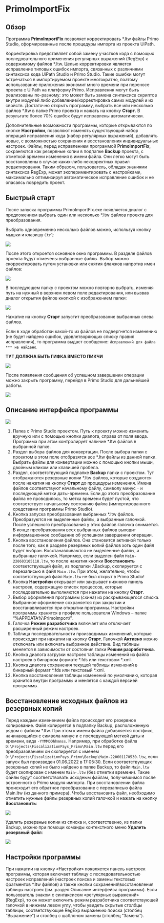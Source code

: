 # PrimoImportFix

## Обзор
Программа **PrimoImportFix** позволяет корректировать \*.ltw файлы Primo Studio, сформированные после процедуры импорта из проекта UiPath. 

Корректировка представляет собой замену участков кода с помощью последовательного применения регулярных выражений (RegExp) к содержимому файлов \*.ltw. Целью корректировки является исправление типовых ошибок импорта, связанных с различиями синтаксиса кода UiPath Studio и Primo Studio. Такие ошибки могут встречаться в импортируемом проекте многократно, поэтому использование приложения экономит много времени при переносе проекта с UiPath на платформу Primo. Исправления могут быть реализованы по-разному: это может быть замена синтаксиса скриптов внутри модулей либо добавление/корректировка самих модулей и их свойств. Достаточно открыть программу, выбрать все или несколько файлов  \*.ltw в папке Primo проекта и нажать на кнопку **Старт**. В результате более 70% ошибок будут исправлены автоматически.

Дополнительные возможности программы, которые открываются по кнопке **Настройки**, позволяют изменять существующий набор операций исправления кода (набор регулярных выражений), добавлять новые, с возможностью сохранения и восстановления индивидуальных настроек. Файлы, перед исправлением программой **PrimoImportFix**, сохраняются как резервные копии в подпапке **Backup** проекта, с отметкой времени изменения в имени файла. Они легко могут быть восстановлены в случае каких-либо некорректных правил редактирования. Таким образом, пользователь, обладая знаниями синтаксиса RegExp, может экспериментировать с настройками, максимально оптимизируя автоматическое исправление ошибок и не опасаясь повредить проект. 

## Быстрый старт

После запуска программы PrimoImportFix.exe появляется диалог с предложением выбрать один или несколько \*.ltw файлов проекта для преобразования. 

Выбрать одновременно несколько файлов можно, используя кнопку мышки и клавишу `Ctrl`:

![](<../../.gitbook/assets/importfix_start1.png>)

После этого откроется основное окно программы. В разделе файлов проекта будут отмечены выбранные файлы. Выбор можно скорректировать путем установки или снятия флажков напротив имен файлов:

![](<../../.gitbook/assets/importfix_start2.png>)

В последующем папку с проектом можно повторно выбрать, изменяя путь на нужный в верхнем левом поле редактирования, или вызвав диалог открытия файлов кнопкой с изображением папки:

![](<../../.gitbook/assets/importfix_start3.png>)

Нажатие на кнопку **Старт** запустит преобразование выбранных слева файлов. 

Если в ходе обработки какой-то из файлов не подвергнется изменению (не будет найдено ошибок, удовлетворяющих списку правил исправления), то программа выдаст сообщение: `Исправлений для файла *** не найдено`.

**ТУТ ДОЛЖНА БЫТЬ ГИФКА ВМЕСТО ПИКЧИ**

![](<../../.gitbook/assets/image (347).png>)

После появления сообщения об успешном завершении операции можно закрыть программу, перейдя в Primo Studio для дальнейшей работы.

![](<../../.gitbook/assets/importfix_start4.png>)

## Описание интерфейса программы

![](<../../.gitbook/assets/importfix_interface1.png>)

1. Папка с Primo Studio проектом. Путь к проекту можно изменить вручную или с помощью кнопки диалога, справа от поля ввода. Программа при этом контролирует наличие \*.ltw файлов в выбранной папке.
2. Раздел выбора файлов для конвертации. После выбора папки с проектом в этом поле отобразятся все \*.ltw файлы из данной папки. Выбрать файлы для конвертации можно с помощью кнопки мыши, двойным кликом или клавишей пробела.
3. Раздел, соответствующий подпапке **Backup** папки с проектом. Тут отображаются резервные копии \*.ltw файлов, которые создаются после нажатия на кнопку **Старт** до процедуры изменения. Имена файлов соответствуют начальному файлу, символу минус `-` и последующей метки даты-времени. Если до этого преобразование файла не проводилось, то метка времени будет пустой, что соответствует начальному состоянию файла (импортированного средствами программы Primo Studio).
4. Кнопка запуска преобразования выбранных \*.ltw файлов. Преобразуются не выделенные файлы, а выбранные галочкой. После успешного преобразования у этих файлов галочка снимается. В конце преобразования всех выбранных файлов выходит информационное сообщение об успешном завершении операции.
5. Кнопка восстановления файлов. Она становится активной только после того, как в разделе резервных копий файлов хоть один файл будет выбран. Восстанавливаются не выделенные файлы, а выбранные галочкой. Например, если выделен файл `Main-220603105118.ltw`, то после нажатия кнопки **Восстановить** соответствующий файл, из подпапки .\Backup, скопируется с перезаписью в файл `Main.ltw`. При этом, желательно, чтобы соответствующий файл `Main.ltw` не был открыт в Primo Studio!
6. Кнопка **Настройки** открывает или закрывает нижнюю панель настроек, содержащую список процессов, которые последовательно выполняются при нажатии на кнопку **Старт**.
7. Выбор оформления программы (скина) из раскрывающегося списка. Выбранное оформление сохраняется при закрытии и восстанавливается при открытии программы. Настройки программы хранятся в профиле пользователя Windows – папке “%APPDATA%\PrimoImport\”.
8. Галочка **Режим разработчика** включает или отключает расширенный режим настроек.
9. Таблица последовательности производимых изменений, которые происходят при нажатии на кнопку **Старт**. Галочкой **Активно** можно отключать или включать выбранное действие. Вид таблицы меняется в зависимости от состояния галки **Режим разработчика**.
10. Кнопка диалога загрузки настроек таблицы изменений из файла настроек в бинарном формате \*.fds или текстовом \*.xml.
11. Кнопка диалога сохранения текущей таблицы изменений в бинарный формат \*.fds или текстовый \*.xml.
12. Кнопка восстановления таблицы изменений по умолчанию, которая хранится внутри программы и меняется с каждой версией программы.

## Восстановление исходных файлов из резервных копий
Перед каждым изменением файла происходит его резервное копирование. Файл копируется в подпапку Backup, расположенную рядом с файлом \*.ltw. При этом к имени файла добавляется постфикс, начинающийся с символа минус и с последующей меткой даты и времени, вида `-YYMMDDhhmmss`. Например, при обработке файла `D:\Projects\FiscalizationPays_Primo\Main.ltw` перед его преобразованием он скопируется с именем `D:\Projects\FiscalizationPays_Primo\Backup\Main-220601170530.ltw`, если запуск был произведен 01.06.2022 в 17:05:30. Если соответствующих резервных копий не было найдено в папке Backup, то файл `Main.ltw` будет скопирован с именем `Main-.ltw` (без отметки времени). Такие файлы будут соответствовать исходным файлам, получившимся после встроенного в Primo модуля импорта. При восстановлении файла происходит его обратное преобразование с перезаписью файла Main.ltw (из данного примера). Чтобы восстановить файл, необходимо отметить нужные файлы резервных копий галочкой и нажать на кнопку **Восстановить**:

![](<../../.gitbook/assets/importfix_backup1.png>)

Удалить резервные копии из списка и, соответственно, из папки Backup, можно при помощи команды контекстного меню **Удалить резервный файл**:

![](<../../.gitbook/assets/importfix_backup2.png>)

## Настройки программы 
При нажатии на кнопку «Настройки» появляется панель настроек программы, которая включает  таблицу с последовательностью настроек исправлений (настроек поиска и замены текстовых фрагментов \*.ltw файлов) а также кнопки сохранения\восстановления таблицы настроек (см. раздел Описание интерфейса программы). Если пользователь знаком с синтаксисом «регулярных выражений» (RegExp), то он может включить режим разработчика соответствующей галочкой в нижнем левом углу, чтобы увидеть скрытые столбцы таблицы, соответствующие RegExp выражению поиска (столбец  “Выражение”) и столбец с шаблоном замены (столбец “Замена”).
